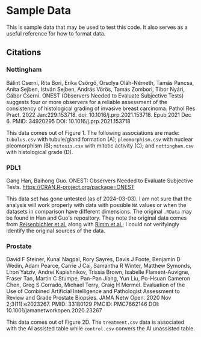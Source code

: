 # Sample Data
This is sample data that may be used to test this code. It also serves as a useful reference for how to format data.

## Citations
### Nottingham
Bálint Cserni, Rita Bori, Erika Csörgő, Orsolya Oláh-Németh, Tamás Pancsa, Anita Sejben, István Sejben, András Vörös, Tamás Zombori, Tibor Nyári, Gábor Cserni. ONEST (Observers Needed to Evaluate Subjective Tests) suggests four or more observers for a reliable assessment of the consistency of histological grading of invasive breast carcinoma. Pathol Res Pract. 2022 Jan:229:153718. doi: 10.1016/j.prp.2021.153718. Epub 2021 Dec 6. PMID: 34920295 DOI: 10.1016/j.prp.2021.153718

This data comes out of Figure 1. The following associations are made: `tubulus.csv` with tubule/gland formation (A); `pleomorphism.csv` with nuclear pleomorphism (B); `mitosis.csv` with mitotic activity (C); and `nottingham.csv` with histological grade (D).

### PDL1
Gang Han, Baihong Guo. ONEST: Observers Needed to Evaluate Subjective Tests. https://CRAN.R-project.org/package=ONEST

This data set has gone untested (as of 2024-03-03). I am not sure that the analysis will work properly with data with possible `NA` values or when the datasets in comparison have different dimensions. The original `.RData` may be found in Han and Guo's repository. They note the original data comes from [Reisenbichler et al.][reisenbichler] along with [Rimm et al.][rimm]; I could not verifyingly identify the original sources of the data.

[reisenbichler]: <https://doi.org/10.1038/s41379-020-0544-x> 'Reisenbichler, E. S., Han, G., Bellizzi, A., Bossuyt, V., Brock, J., Cole, K., Fadare, O., Hameed, O., Hanley, K., Harrison, B. T., Kuba, M. G., Ly, A., Miller, D., Podoll, M., Roden, A. C., Singh, K., Sanders, M. A., Wei, S., Wen, H., Pelekanou, V., Yaghoobi, V., Ahmed, F., Pusztai, L., and Rimm, D. L. (2020) “Prospective multi-institutional evaluation of pathologist assessment of PD-L1 assays for patient selection in triple negative breast cancer,” Mod Pathol, DOI: 10.1038/s41379-020-0544-x; PMID: 32300181.'

[rimm]: https://doi.org/10.1001/jamaoncol.2017.0013 'Rimm, D. L., Han, G., Taube, J. M., Yi, E. S., Bridge, J. A., Flieder, D. B., Homer, R., West, W. W., Wu, H., Roden, A. C., Fujimoto, J., Yu, H., Anders, R., Kowalewski, A., Rivard, C., Rehman, J., Batenchuk, C., Burns, V., Hirsch, F. R., and Wistuba,, II (2017) “A Prospective, Multi-institutional, Pathologist-Based Assessment of 4 Immunohistochemistry Assays for PD-L1 Expression in Non-Small Cell Lung Cancer,” JAMA Oncol, 3(8), 1051-1058, DOI: 10.1001/jamaoncol.2017.0013, PMID: 28278348.'

### Prostate
David F Steiner, Kunal Nagpal, Rory Sayres, Davis J Foote, Benjamin D Wedin, Adam Pearce, Carrie J Cai, Samantha R Winter, Matthew Symonds, Liron Yatziv, Andrei Kapishnikov, Trissia Brown, Isabelle Flament-Auvigne, Fraser Tan, Martin C Stumpe, Pan-Pan Jiang, Yun Liu, Po-Hsuan Cameron Chen, Greg S Corrado, Michael Terry, Craig H Mermel. Evaluation of the Use of Combined Artificial Intelligence and Pathologist Assessment to Review and Grade Prostate Biopsies. JAMA Netw Open. 2020 Nov 2;3(11):e2023267. PMID: 33180129 PMCID: PMC7662146 DOI: 10.1001/jamanetworkopen.2020.23267

This data comes out of Figure 2D. The `treatment.csv` data is associated with the AI assisted table while `control.csv` convers the AI unassisted table.